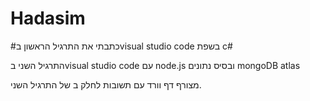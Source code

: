 # Hadasim
#כתבתי את התרגיל הראשון בvisual studio code בשפת c#

התרגיל השני בvisual studio code עם node.js ובסיס נתונים mongoDB atlas

מצורף דף וורד עם תשובות לחלק ב של התרגיל השני.
